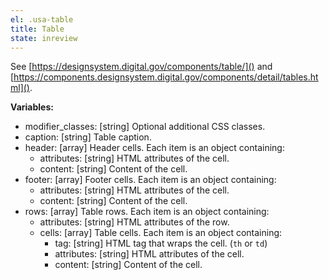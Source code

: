 ```yaml
---
el: .usa-table
title: Table
state: inreview
---
```

See [https://designsystem.digital.gov/components/table/]() and
[https://components.designsystem.digital.gov/components/detail/tables.html]().

__Variables:__
* modifier_classes: [string] Optional additional CSS classes.
* caption: [string] Table caption.
* header: [array] Header cells. Each item is an object containing:
  * attributes: [string] HTML attributes of the cell.
  * content: [string] Content of the cell.
* footer: [array] Footer cells. Each item is an object containing:
  * attributes: [string] HTML attributes of the cell.
  * content: [string] Content of the cell.
* rows: [array] Table rows. Each item is an object containing:
  * attributes: [string] HTML attributes of the row.
  * cells: [array] Table cells. Each item is an object containing:
    * tag: [string] HTML tag that wraps the cell. (`th` or `td`)
    * attributes: [string] HTML attributes of the cell.
    * content: [string] Content of the cell.
